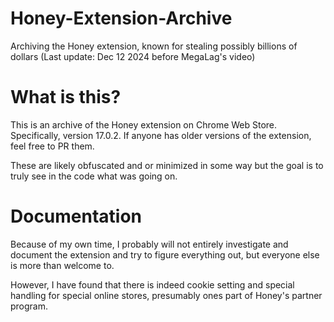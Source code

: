 # Honey-Extension-Archive
Archiving the Honey extension, known for stealing possibly billions of dollars (Last update: Dec 12 2024 before MegaLag's video)

# What is this?
This is an archive of the Honey extension on Chrome Web Store. Specifically, version 17.0.2. If anyone has older versions of the extension, feel free to PR them.

These are likely obfuscated and or minimized in some way but the goal is to truly see in the code what was going on.

# Documentation
Because of my own time, I probably will not entirely investigate and document the extension and try to figure everything out, but everyone else is more than welcome to.

However, I have found that there is indeed cookie setting and special handling for special online stores, presumably ones part of Honey's partner program.
